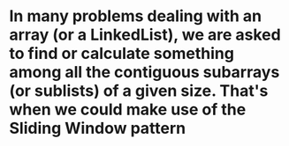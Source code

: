 # In many problems dealing with an array (or a LinkedList), we are asked to find or calculate something among all the contiguous subarrays (or sublists) of a given size. That's when we could make use of the Sliding Window pattern